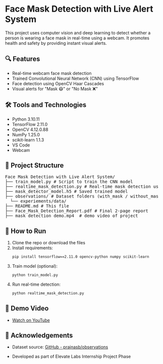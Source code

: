 # Face Mask Detection with Live Alert System

This project uses computer vision and deep learning to detect whether a person is wearing a face mask in real-time using a webcam. It promotes health and safety by providing instant visual alerts.

## 🔍 Features

- Real-time webcam face mask detection
- Trained Convolutional Neural Network (CNN) using TensorFlow
- Face detection using OpenCV Haar Cascades
- Visual alerts for "Mask 😷" or "No Mask ❌"

## 🛠️ Tools and Technologies

- Python 3.10.11
- TensorFlow 2.11.0
- OpenCV 4.12.0.88
- NumPy 1.25.0
- scikit-learn 1.1.3
- VS Code
- Webcam

## 📂 Project Structure
<pre>
Face Mask Detection with Live Alert System/
├── train_model.py # Script to train the CNN model
├── realtime_mask_detection.py # Real-time mask detection using webcam
├── mask_detector_model.h5 # Saved trained model
├── observations/ # Dataset folders (with_mask / without_mask)
  └── experiements/data/
├── README.md # This file
├── Face_Mask_Detection_Report.pdf # Final 2-page report
├── mask_detection_demo.mp4  # demo video of project
</pre>  



## 🚀 How to Run

1. Clone the repo or download the files
2. Install requirements:
   ```bash
   pip install tensorflow==2.11.0 opencv-python numpy scikit-learn
3. Train model (optional):
   ```bash
   python train_model.py
4. Run real-time detection:
   ```bash
   python realtime_mask_detection.py

## 🎥 Demo Video

*  [Watch on YouTube](https://youtu.be/gn960bakIPQ)


## 🙏 Acknowledgements
* Dataset source: [GitHub - prajnasb/observations](https://github.com/prajnasb/observations)

* Developed as part of Elevate Labs Internship Project Phase
